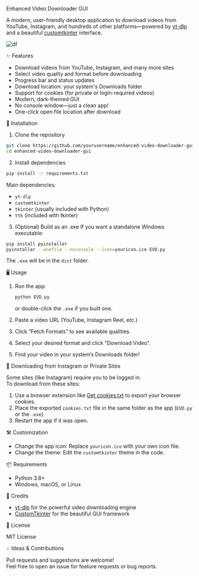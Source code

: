  Enhanced Video Downloader GUI

A modern, user-friendly desktop application to download videos from YouTube, Instagram, and hundreds of other platforms—powered by [yt-dlp](https://github.com/yt-dlp/yt-dlp) and a beautiful [customtkinter](https://github.com/TomSchimansky/CustomTkinter) interface.

![df](https://github.com/user-attachments/assets/ce52db7b-df44-4687-9323-705ba6948a36)




 ✨ Features

- Download videos from YouTube, Instagram, and many more sites
- Select video quality and format before downloading
- Progress bar and status updates
- Download location: your system's Downloads folder
- Support for cookies (for private or login-required videos)
- Modern, dark-themed GUI
- No console window—just a clean app!
- One-click open file location after download



 🚀 Installation

 1. Clone the repository
```sh
git clone https://github.com/yourusername/enhanced-video-downloader-gui.git
cd enhanced-video-downloader-gui
```

 2. Install dependencies
```sh
pip install -r requirements.txt
```
Main dependencies:
- `yt-dlp`
- `customtkinter`
- `tkinter` (usually included with Python)
- `ttk` (included with tkinter)

 3. (Optional) Build as an .exe
If you want a standalone Windows executable:
```sh
pip install pyinstaller
pyinstaller --onefile --noconsole --icon=youricon.ico EVD.py
```
The `.exe` will be in the `dist` folder.



 🖥️ Usage

1. Run the app:
   ```sh
   python EVD.py
   ```
   or double-click the `.exe` if you built one.

2. Paste a video URL (YouTube, Instagram Reel, etc.)  
3. Click “Fetch Formats” to see available qualities.
4. Select your desired format and click “Download Video”.
5. Find your video in your system’s Downloads folder!



 🔑 Downloading from Instagram or Private Sites

Some sites (like Instagram) require you to be logged in.  
To download from these sites:
1. Use a browser extension like [Get cookies.txt](https://chrome.google.com/webstore/detail/get-cookiestxt/) to export your browser cookies.
2. Place the exported `cookies.txt` file in the same folder as the app (`EVD.py` or the `.exe`).
3. Restart the app if it was open.



 🛠️ Customization

- Change the app icon: Replace `youricon.ico` with your own icon file.
- Change the theme: Edit the `customtkinter` theme in the code.



 📦 Requirements

- Python 3.8+
- Windows, macOS, or Linux


 🤝 Credits

- [yt-dlp](https://github.com/yt-dlp/yt-dlp) for the powerful video downloading engine
- [CustomTkinter](https://github.com/TomSchimansky/CustomTkinter) for the beautiful GUI framework



 📄 License

MIT License



 💡 Ideas & Contributions

Pull requests and suggestions are welcome!  
Feel free to open an issue for feature requests or bug reports.


